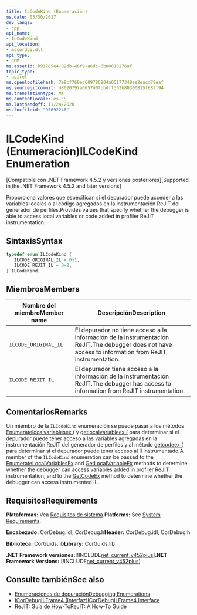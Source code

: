 ```yaml
---
title: ILCodeKind (Enumeración)
ms.date: 03/30/2017
dev_langs:
- cpp
api_name:
- ILCodeKind
api_location:
- mscordbi.dll
api_type:
- COM
ms.assetid: b91765e4-82db-46f9-a6dc-6b80610276af
topic_type:
- apiref
ms.openlocfilehash: 7e9cf760ec609786804a05177349ee2eacd79eaf
ms.sourcegitcommit: d8020797a6657d0fbbdff362b80300815f682f94
ms.translationtype: MT
ms.contentlocale: es-ES
ms.lasthandoff: 11/24/2020
ms.locfileid: "95692246"
---
```

# <a name="ilcodekind-enumeration"></a><span data-ttu-id="97f1f-102">ILCodeKind (Enumeración)</span><span class="sxs-lookup"><span data-stu-id="97f1f-102">ILCodeKind Enumeration</span></span>

<span data-ttu-id="97f1f-103">[Compatible con .NET Framework 4.5.2 y versiones posteriores]</span><span class="sxs-lookup"><span data-stu-id="97f1f-103">[Supported in the .NET Framework 4.5.2 and later versions]</span></span>  
  
 <span data-ttu-id="97f1f-104">Proporciona valores que especifican si el depurador puede acceder a las variables locales o al código agregados en la instrumentación ReJIT del generador de perfiles.</span><span class="sxs-lookup"><span data-stu-id="97f1f-104">Provides values that specify whether the debugger is able to access local variables or code added in profiler ReJIT instrumentation.</span></span>  
  
## <a name="syntax"></a><span data-ttu-id="97f1f-105">Sintaxis</span><span class="sxs-lookup"><span data-stu-id="97f1f-105">Syntax</span></span>  
  
```cpp
typedef enum ILCodeKind {  
   ILCODE_ORIGINAL_IL = 0x1,  
   ILCODE_REJIT_IL = 0x2,  
} ILCodeKind;  
```  
  
## <a name="members"></a><span data-ttu-id="97f1f-106">Miembros</span><span class="sxs-lookup"><span data-stu-id="97f1f-106">Members</span></span>  
  
|<span data-ttu-id="97f1f-107">Nombre del miembro</span><span class="sxs-lookup"><span data-stu-id="97f1f-107">Member name</span></span>|<span data-ttu-id="97f1f-108">Descripción</span><span class="sxs-lookup"><span data-stu-id="97f1f-108">Description</span></span>|  
|-----------------|-----------------|  
|`ILCODE_ORIGINAL_IL`|<span data-ttu-id="97f1f-109">El depurador no tiene acceso a la información de la instrumentación ReJIT.</span><span class="sxs-lookup"><span data-stu-id="97f1f-109">The debugger does not have access to information from ReJIT instrumentation.</span></span>|  
|`ILCODE_REJIT_IL`|<span data-ttu-id="97f1f-110">El depurador tiene acceso a la información de la instrumentación ReJIT.</span><span class="sxs-lookup"><span data-stu-id="97f1f-110">The debugger has access to information from ReJIT instrumentation.</span></span>|  
  
## <a name="remarks"></a><span data-ttu-id="97f1f-111">Comentarios</span><span class="sxs-lookup"><span data-stu-id="97f1f-111">Remarks</span></span>  

 <span data-ttu-id="97f1f-112">Un miembro de la `ILCodeKind` enumeración se puede pasar a los métodos [Enumeratelocalvariablesex (](icordebugilframe4-enumeratelocalvariablesex-method.md) y [getlocalvariableex (](icordebugilframe4-getlocalvariableex-method.md) para determinar si el depurador puede tener acceso a las variables agregadas en la instrumentación ReJIT del generador de perfiles y al método [getcodeex (](icordebugilframe4-getcodeex-method.md) para determinar si el depurador puede tener acceso al Il instrumentado.</span><span class="sxs-lookup"><span data-stu-id="97f1f-112">A member of the `ILCodeKind` enumeration can be passed to the [EnumerateLocalVariablesEx](icordebugilframe4-enumeratelocalvariablesex-method.md) and [GetLocalVariableEx](icordebugilframe4-getlocalvariableex-method.md) methods to determine whether the debugger can access variables added in profiler ReJIT instrumentation, and to the [GetCodeEx](icordebugilframe4-getcodeex-method.md) method to determine whether the debugger can access instrumented IL.</span></span>  
  
## <a name="requirements"></a><span data-ttu-id="97f1f-113">Requisitos</span><span class="sxs-lookup"><span data-stu-id="97f1f-113">Requirements</span></span>  

 <span data-ttu-id="97f1f-114">**Plataformas:** Vea [Requisitos de sistema](../../get-started/system-requirements.md).</span><span class="sxs-lookup"><span data-stu-id="97f1f-114">**Platforms:** See [System Requirements](../../get-started/system-requirements.md).</span></span>  
  
 <span data-ttu-id="97f1f-115">**Encabezado:** CorDebug.idl, CorDebug.h</span><span class="sxs-lookup"><span data-stu-id="97f1f-115">**Header:** CorDebug.idl, CorDebug.h</span></span>  
  
 <span data-ttu-id="97f1f-116">**Biblioteca:** CorGuids.lib</span><span class="sxs-lookup"><span data-stu-id="97f1f-116">**Library:** CorGuids.lib</span></span>  
  
 <span data-ttu-id="97f1f-117">**.NET Framework versiones:**[!INCLUDE[net_current_v452plus](../../../../includes/net-current-v452plus-md.md)]</span><span class="sxs-lookup"><span data-stu-id="97f1f-117">**.NET Framework Versions:** [!INCLUDE[net_current_v452plus](../../../../includes/net-current-v452plus-md.md)]</span></span>  
  
## <a name="see-also"></a><span data-ttu-id="97f1f-118">Consulte también</span><span class="sxs-lookup"><span data-stu-id="97f1f-118">See also</span></span>

- [<span data-ttu-id="97f1f-119">Enumeraciones de depuración</span><span class="sxs-lookup"><span data-stu-id="97f1f-119">Debugging Enumerations</span></span>](debugging-enumerations.md)
- [<span data-ttu-id="97f1f-120">ICorDebugILFrame4 (Interfaz)</span><span class="sxs-lookup"><span data-stu-id="97f1f-120">ICorDebugILFrame4 Interface</span></span>](icordebugilframe4-interface.md)
- [<span data-ttu-id="97f1f-121">ReJIT: Guía de How-To</span><span class="sxs-lookup"><span data-stu-id="97f1f-121">ReJIT: A How-To Guide</span></span>](/archive/blogs/davbr/rejit-a-how-to-guide)
